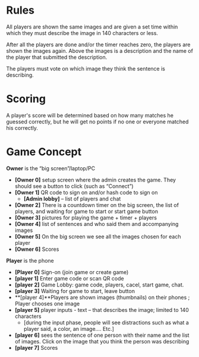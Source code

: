 # Rules #

All players are shown the same images and are given a set time within which they must describe the image in 140 characters or less. 

After all the players are done and/or the timer reaches zero, the players are shown the images again. Above the images is a description and the name of the player that submitted the description. 

The players must vote on which image they think the sentence is describing. 

# Scoring #
A player's score will be determined based on how many matches he guessed correctly, but he will get no points if no one or everyone matched his correctly.

# Game Concept #
**Owner** is the “big screen”/laptop/PC


- **[Owner 0]** setup screen where the admin creates the game. They should see a button to click (such as “Connect”)
- **[Owner 1]** QR code to sign on and/or hash code to sign on
  - **[Admin lobby]** – list of players and chat
- **[Owner 2]** There is a countdown timer on the big screen, the list of players, and waiting for game to start or start game button
- **[Owner 3]** pictures for playing the game + timer + players
- **[Owner 4]** list of sentences and who said them and accompanying images
- **[Owner 5]** On the big screen we see all the images chosen for each player
- **[Owner 6]** Scores

**Player** is the phone

- **[Player 0]** Sign-on (join game or create game)
- **[player 1]** Enter game code or scan QR code
- **[player 2]** Game Lobby: game code, players, cacel, start game, chat. 
- **[player 3]** Waiting for game to start, leave button
- **[player 4]**Players are shown images (thumbnails) on their phones ; Player chooses one image
- **[player 5]** player inputs - text – that describes the image;          limited to 140 characters
   - [during the input phase, people will see distractions such as what a player said, a color, an image…. Etc.]
- **[player 6]** sees the sentence of one person with their name and the list of images. Click on the image that you think the person was describing
- **[player 7]** Scores


